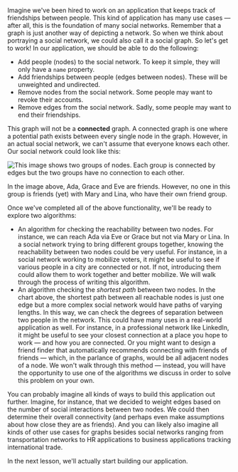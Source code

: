 Imagine we've been hired to work on an application that keeps track of friendships between people. This kind of application has many use cases — after all, this is the foundation of many social networks. Remember that a graph is just another way of depicting a network. So when we think about portraying a social network, we could also call it a social graph. So let's get to work! In our application, we should be able to do the following:

* Add people (nodes) to the social network. To keep it simple, they will only have a `name` property.
* Add friendships between people (edges between nodes). These will be unweighted and undirected.
* Remove nodes from the social network. Some people may want to revoke their accounts.
* Remove edges from the social network. Sadly, some people may want to end their friendships.

This graph will not be a **connected** graph. A connected graph is one where a potential path exists between every single node in the graph. However, in an actual social network, we can't assume that everyone knows each other. Our social network could look like this:

![This image shows two groups of nodes. Each group is connected by edges but the two groups have no connection to each other.](https://learnhowtoprogram.s3.us-west-2.amazonaws.com/computer-science-curriculum-2020/unconnected_graph.png)

In the image above, Ada, Grace and Eve are friends. However, no one in this group is friends (yet) with Mary and Lina, who have their own friend group.

Once we've completed all of the above functionality, we'll be ready to explore two algorithms:

* An algorithm for checking the reachability between two nodes. For instance, we can reach Ada via Eve or Grace but not via Mary or Lina. In a social network trying to bring different groups together, knowing the reachability between two nodes could be very useful. For instance, in a social network working to mobilize voters, it might be useful to see if various people in a city are connected or not. If not, introducing them could allow them to work together and better mobilize. We will walk through the process of writing this algorithm.
* An algorithm checking the _shortest path_ between two nodes. In the chart above, the shortest path between all reachable nodes is just one edge but a more complex social network would have paths of varying lengths. In this way, we can check the degrees of separation between two people in the network. This could have many uses in a real-world application as well. For instance, in a professional network like LinkedIn, it might be useful to see your closest connection at a place you hope to work — and how you are connected. Or you might want to design a friend finder that automatically recommends connecting with friends of friends — which, in the parlance of graphs, would be all adjacent nodes of a node. We won't walk through this method — instead, you will have the opportunity to use one of the algorithms we discuss in order to solve this problem on your own.

You can probably imagine all kinds of ways to build this application out further. Imagine, for instance, that we decided to weight edges based on the number of social interactions between two nodes. We could then determine their overall connectivity (and perhaps even make assumptions about how close they are as friends). And you can likely also imagine all kinds of other use cases for graphs besides social networks ranging from transportation networks to HR applications to business applications tracking international trade.

In the next lesson, we'll actually start building our application.